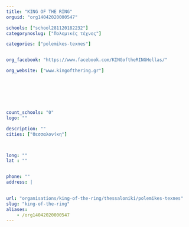 ```yaml
---
title: "KING OF THE RING"
orguid: "org14042020000547"

schools: ["school281120182232"]
categorynoslug: ["Πολεμικές τέχνες"]

categories: ["polemikes-texnes"]


org_facebook: "https://www.facebook.com/KINGoftheRINGHellas/"

org_website: ["www.kingofthering.gr"]







count_schools: "0"
logo: ""

description: ""
cities: ["Θεσσαλονίκη"]



long: ""
lat : ""


phone: ""
address: |
    

url: "organisations/king-of-the-ring/thessaloniki/polemikes-texnes"
slug: "king-of-the-ring"
aliases:
    - /org14042020000547
---
```




